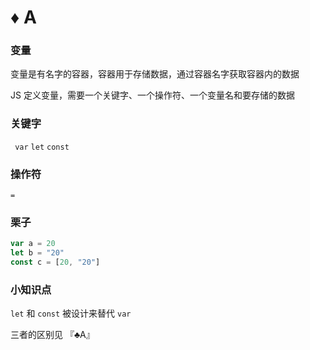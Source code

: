 # ♦️ A 

### 变量

变量是有名字的容器，容器用于存储数据，通过容器名字获取容器内的数据

JS 定义变量，需要一个关键字、一个操作符、一个变量名和要存储的数据


### 关键字

```	var``` ```let``` ```const``` 

### 操作符

```=```

### 栗子

```js
var a = 20
let b = "20"
const c = [20, "20"]	
```

### 小知识点

```let``` 和 ```const``` 被设计来替代 ```var```

三者的区别见 『♣️A』
